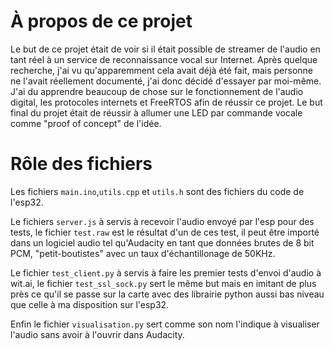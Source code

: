 # À propos de ce projet

  Le but de ce projet était de voir si il était possible de streamer de l'audio en tant réel à un service de reconnaissance vocal sur Internet. Après quelque recherche, j'ai vu qu'apparemment cela avait déjà été fait, mais personne ne l'avait réellement documenté, j'ai donc décidé d'essayer par moi-même. J'ai du apprendre beaucoup de chose sur le fonctionnement de l'audio digital, les protocoles internets et FreeRTOS afin de réussir ce projet. Le but final du projet était de réussir à allumer une LED par commande vocale comme "proof of concept" de l'idée.

# Rôle des fichiers
  Les fichiers `main.ino`,`utils.cpp` et `utils.h` sont des fichiers du code de l'esp32.

  Le fichiers `server.js` à servis à recevoir l'audio envoyé par l'esp pour des tests, le fichier `test.raw` est le résultat d'un de ces test, il peut être importé dans un logiciel audio tel qu'Audacity en tant que données brutes de 8 bit PCM, "petit-boutistes" avec un taux d'échantillonage de 50KHz.

  Le fichier `test_client.py` à servis à faire les premier tests d'envoi d'audio à wit.ai, le fichier `test_ssl_sock.py` sert le même but mais en imitant de plus près ce qu'il se passe sur la carte avec des librairie python aussi bas niveau que celle à ma disposition sur l'esp32.

  Enfin le fichier `visualisation.py` sert comme son nom l'indique à visualiser l'audio sans avoir à l'ouvrir dans Audacity.